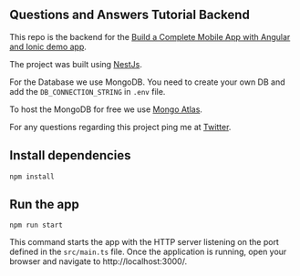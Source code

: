 ## Questions and Answers Tutorial Backend
This repo is the backend for the [Build a Complete Mobile App with Angular and Ionic demo app](https://github.com/ionicthemes/build-a-complete-mobile-app-with-ionic-framework).

The project was built using [NestJs](https://docs.nestjs.com/).

For the Database we use MongoDB. You need to create your own DB and add the `DB_CONNECTION_STRING` in `.env` file.

To host the MongoDB for free we use [Mongo Atlas](https://www.mongodb.com/cloud/atlas).

For any questions regarding this project ping me at [Twitter](https://twitter.com/dayujabif).

## Install dependencies
`npm install`

## Run the app
`npm run start`

This command starts the app with the HTTP server listening on the port defined in the `src/main.ts` file.
Once the application is running, open your browser and navigate to http://localhost:3000/.
